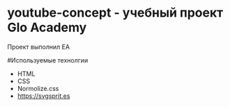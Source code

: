 # youtube-concept - учебный проект Glo Academy
Проект выполнил ЕА

#Используемые технолгии
- HTML
- CSS
- Normolize.css
- https://svgsprit.es
